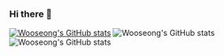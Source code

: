 ### Hi there 👋

<!--
**dntjd1097/dntjd1097** is a ✨ _special_ ✨ repository because its `README.md` (this file) appears on your GitHub profile.

Here are some ideas to get you started:

- 🔭 I’m currently working on ...
- 🌱 I’m currently learning ...
- 👯 I’m looking to collaborate on ...
- 🤔 I’m looking for help with ...
- 💬 Ask me about ...
- 📫 How to reach me: ...
- 😄 Pronouns: ...
- ⚡ Fun fact: ...
-->
[![Wooseong's GitHub stats](https://github-readme-stats.vercel.app/api?username=dntjd1097)](https://github.com/anuraghazra/github-readme-stats)
![Wooseong's GitHub stats](https://github-readme-stats.vercel.app/api?username=dntjd1097&show_icons=true)
![Wooseong's GitHub stats](https://github-readme-stats.vercel.app/api?username=dntjd1097&show_icons=true&theme=dracula)
